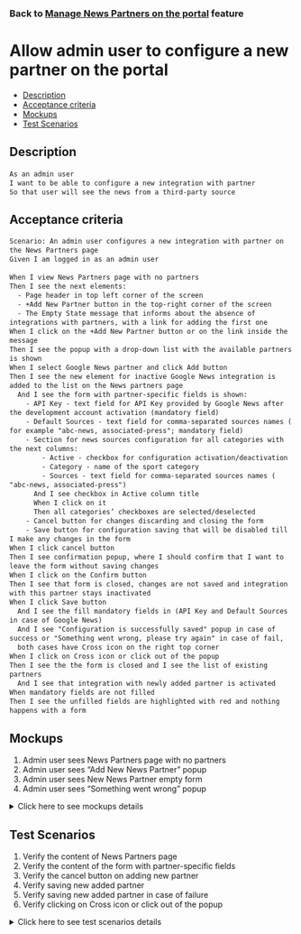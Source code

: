 ### Back to [Manage News Partners on the portal](../../) feature

# Allow admin user to configure a new partner on the portal

- [Description](#description)
- [Acceptance criteria](#acceptance-criteria)
- [Mockups](#mockups)
- [Test Scenarios](#test-scenarios)

## Description

    As an admin user
    I want to be able to configure a new integration with partner
    So that user will see the news from a third-party source

## Acceptance criteria

    Scenario: An admin user configures a new integration with partner on the News Partners page
    Given I am logged in as an admin user

    When I view News Partners page with no partners
    Then I see the next elements:
      - Page header in top left corner of the screen
      - +Add New Partner button in the top-right corner of the screen
      - The Empty State message that informs about the absence of integrations with partners, with a link for adding the first one
    When I click on the +Add New Partner button or on the link inside the message
    Then I see the popup with a drop-down list with the available partners is shown
    When I select Google News partner and click Add button 
    Then I see the new element for inactive Google News integration is added to the list on the News partners page
      And I see the form with partner-specific fields is shown:
        - API Key - text field for API Key provided by Google News after the development account activation (mandatory field)
        - Default Sources - text field for comma-separated sources names ( for example "abc-news, associated-press"; mandatory field)
        - Section for news sources configuration for all categories with the next columns:
            - Active - checkbox for configuration activation/deactivation
            - Category - name of the sport category
            - Sources - text field for comma-separated sources names ( "abc-news, associated-press")
          And I see checkbox in Active column title
          When I click on it 
          Then all categories’ checkboxes are selected/deselected
        - Cancel button for changes discarding and closing the form
        - Save button for configuration saving that will be disabled till I make any changes in the form
    When I click cancel button 
    Then I see confirmation popup, where I should confirm that I want to leave the form without saving changes
    When I click on the Confirm button 
    Then I see that form is closed, changes are not saved and integration with this partner stays inactivated
    When I click Save button 
      And I see the fill mandatory fields in (API Key and Default Sources in case of Google News)
      And I see "Configuration is successfully saved" popup in case of success or "Something went wrong, please try again" in case of fail, 
	  both cases have Cross icon on the right top corner 
    When I click on Cross icon or click out of the popup 
    Then I see the the form is closed and I see the list of existing partners 
      And I see that integration with newly added partner is activated
    When mandatory fields are not filled
    Then I see the unfilled fields are highlighted with red and nothing happens with a form

## Mockups

1. Admin user sees News Partners page with no partners
2. Admin user sees “Add New News Partner” popup
3. Admin user sees New News Partner empty form
4. Admin user sees “Something went wrong” popup

<details>
  <summary>Click here to see mockups details</summary>

**1. Admin user sees News Partners page with no partners:**

![Posting in progress](/products/sport_news_portal/web_application_features/manage_news_partners/images/news_partners_page_with_no_partners.png)

**2. Admin user sees “Add New News Partner” popup:**

![Add New News Partner popup](/products/sport_news_portal/web_application_features/manage_news_partners/images/add_new_news_partners_popup.png)

**3. Admin user sees New News Partner empty form:**

![New News Partner empty form](/products/sport_news_portal/web_application_features/manage_news_partners/images/add_new_news_partners_empty_form.png)

**4. Admin user sees “Something went wrong” popup:**

![Something went wrong popup](/products/sport_news_portal/web_application_features/manage_news_partners/images/something_went_wrong_popup.png)

</details>

## Test Scenarios

1. Verify the content of News Partners page
2. Verify the content of the form with partner-specific fields
3. Verify the cancel button on adding new partner
4. Verify saving new added partner
5. Verify saving new added partner in case of failure
6. Verify clicking on Cross icon or click out of the popup

<details>
  <summary>Click here to see test scenarios details</summary>

### **#1. Verify the content of News Partners page**

|#|Steps|Expected Result
------|-------|----------
|1|Go to the sport news site|
|2|Log in the admin account|
|3|Click on News Partners on the Left Sidebar|
|4|Observe the News Partners page where no partners are added|The next elements should be present:<br> - Page header in top left corner of the screen<br> - +Add New Partner button in the top-right corner of the screen

### **#2. Verify the content of the form with partner-specific fields**

|#|Steps|Expected Result
------|-------|----------
|1|Go to the sport news site|
|2|Log in the admin account|
|3|Click on News Partners on the Left Sidebar|The admin is navigating to News Partner Page
|4|Click on the +Add New Partner button|The empty configuration form will be shown
|5|Select Google News partner from dropdown list -> Click OK|
|6|Observe the form with partner-specific fields|Form with partner-specific fields contains:<br> - API Key<br> - Default Sources<br> - Section for news sources configuration for all categories with the next columns: category, active - switch for configuration activation/deactivation, sources<br> - Switch for the integration activation/deactivation<br> - Cancel button<br> - Save button

### **#3. Verify the cancel button on adding new partner**

|#|Steps|Expected Result
------|-------|----------
|1|Go to the sport news site|
|2|Log in the admin account|
|3|Click on News Partners on the Left Sidebar|The admin is navigating to News Partner Page
|4|Click on the +Add New Partner button|The empty configuration form will be shown
|5|Click Cancel|Confirmation popup to confirm leaving the form without saving changes
|6|Click on the Confirm button|The form is closed and no changes saved

### **#4. Verify saving new added partner**

|#|Steps|Expected Result
------|-------|----------
|1|Go to the sport news site|
|2|Log in the admin account|
|3|Click on News Partners on the Left Sidebar|The admin is navigating to News Partner Page
|4|Click on the +Add New Partner button|The empty configuration form will be shown
|5|Click Save|"Configuration is successfully saved" popup appears
|6|Click on Cross icon|The form will be closed and a new element will be added to the list on the News partners page

### **#5. Verify saving new added partner in case of failure**

|#|Steps|Expected Result
------|-------|----------
|1|Go to the sport news site|
|2|Log in the admin account|
|3|Click on News Partners on the Left Sidebar|The admin is navigating to News Partner Page
|4|Click on the +Add New Partner button|The empty configuration form will be shown
|5|On clicking Save imitate some network disconnection for few seconds|"Something went wrong, please try again" pop up appears

### **#6. Verify clicking on Cross icon or click out of the popup**

|#|Steps|Expected Result
------|-------|----------
|1|Go to the sport news site|
|2|Log in the admin account|
|3|Click on News Partners on the Left Sidebar|The admin is navigating to News Partner Page
|4|Click on the +Add New Partner button|The empty configuration form will be shown
|5|Fill in the mandatory fields|
|6|Click on Save|"Configuration is successfully saved" popup appears
|7|Click on Cross icon or click out of the popup|The form will be closed and I will see the list of existing partners

### **#7. Verify that new partner cannot be saved with empty mandatory fields**

|#|Steps|Expected Result
------|-------|----------
|1|Go to the sport news site|
|2|Log in the admin account|
|3|Click on News Partners on the Left Sidebar|The admin is navigating to News Partner Page
|4|Click on the +Add New Partner button|The empty configuration form will be shown
|5|Fill in the mandatory fields|
|6|Click on Save|Unfilled fields are highlighted with red and nothing happens with a form

</details>

